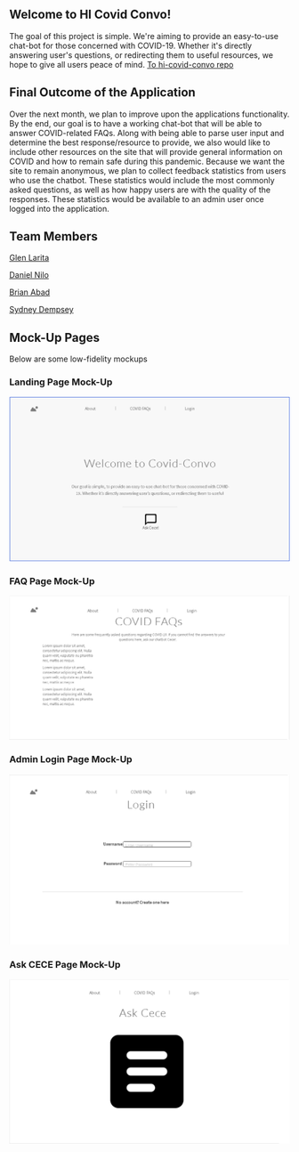 ## Welcome to HI Covid Convo!
The goal of this project is simple. We're aiming to provide an easy-to-use chat-bot for those concerned with COVID-19. Whether it's directly answering user's questions, or redirecting them to useful resources, we hope to give all users peace of mind.
[To hi-covid-convo repo](https://github.com/hi-covid-convo/hi-covid-convo)


## Final Outcome of the Application
Over the next month, we plan to improve upon the applications functionality. By the end, our goal is to have a working chat-bot that will be able to answer COVID-related FAQs. Along with being able to parse user input and determine the best response/resource to provide, we also would like to include other resources on the site that will provide general information on COVID and how to remain safe during this pandemic. Because we want the site to remain anonymous, we plan to collect feedback statistics from users who use the chatbot. These statistics would include the most commonly asked questions, as well as how happy users are with the quality of the responses. These statistics would be available to an admin user once logged into the application.

## Team Members
[Glen Larita](https://glarita.github.io/)

[Daniel Nilo](https://duhkneelow.github.io/)

[Brian Abad](https://ba-bbage.github.io/)

[Sydney Dempsey](https://sydempsey.github.io/)

## Mock-Up Pages
Below are some low-fidelity mockups

### Landing Page Mock-Up

<img src="./images/landing.PNG">

### FAQ Page Mock-Up

<img src = "./images/FAQ.PNG">

### Admin Login Page Mock-Up

<img src = "./images/login.PNG">

### Ask CECE Page Mock-Up

<img src = "./images/askcece.PNG">




